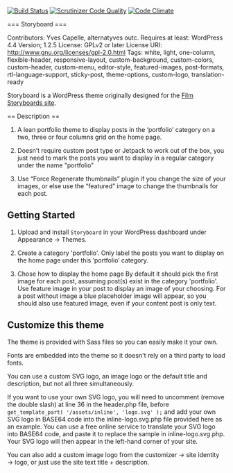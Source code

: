[![Build Status](https://travis-ci.org/YJPL/Storyboard.svg?branch=master)](https://travis-ci.org/YJPL/Storyboard)
[![Scrutinizer Code Quality](https://scrutinizer-ci.com/g/YJPL/Storyboard/badges/quality-score.png?b=master)](https://scrutinizer-ci.com/g/YJPL/Storyboard/?branch=master)
[![Code Climate](https://codeclimate.com/github/YJPL/Storyboard/badges/gpa.svg)](https://codeclimate.com/github/YJPL/Storyboard)

=== Storyboard ===


Contributors: Yves Capelle, alternatyves outc.
Requires at least: WordPress 4.4
Version; 1.2.5
License: GPLv2 or later
License URI: http://www.gnu.org/licenses/gpl-2.0.html
Tags: white, light, one-column, flexible-header, responsive-layout, custom-background, custom-colors, custom-header, custom-menu, editor-style, featured-images, post-formats, rtl-language-support, sticky-post, theme-options, custom-logo, translation-ready

Storyboard is a WordPress theme originally designed for the [Film Storyboards site](https://film-storyboards.com "Film Storyboards portfolio site").

== Description ==

1. A lean portfolio theme to display posts in the ‘portfolio’ category on a two, three or four columns grid on the home page.

2. Doesn’t require custom post type or Jetpack to work out of the box, you just need to mark the posts you want to display in a regular category under the name "portfolio"

3. Use “Force Regenerate thumbnails” plugin if you change the size of your images, or else use the “featured” image to change the thumbnails for each post.

Getting Started
---------------

1. Upload and install `Storyboard` in your WordPress dashboard under Appearance -> Themes.

2. Create a category 'portfolio'. Only label the posts you want to display on the home page under this ‘portfolio’ category.

3. Chose how to display the home page
By default it should pick the first image for each post, assuming post(s) exist in the category 'portfolio'. Use feature image in your post to display an image of your choosing. For a post without image a blue placeholder image will appear, so you should also use featured image, even if your content post is only text.


Customize this theme
--------------------

The theme is provided with Sass files so you can easily make it your own.

Fonts are embedded into the theme so it doesn't rely on a third party to load fonts.

You can use a custom SVG logo, an image logo or the default title and description, but not all three simultaneously.

If you want to use your own SVG logo, you will need to uncomment (remove the double slash) at line 36 in the header.php file, before ```get_template_part( '/assets/inline', 'logo.svg' );``` and add your own SVG logo in BASE64 code into the inline-logo.svg.php file provided here as an example.
You can use a free online service to translate your SVG logo into BASE64 code, and paste it to replace the sample in inline-logo.svg.php. Your SVG logo will then appear in the left-hand corner of your site.

You can also add a custom image logo from the customizer → site identity → logo, or just use the site text title + description.

